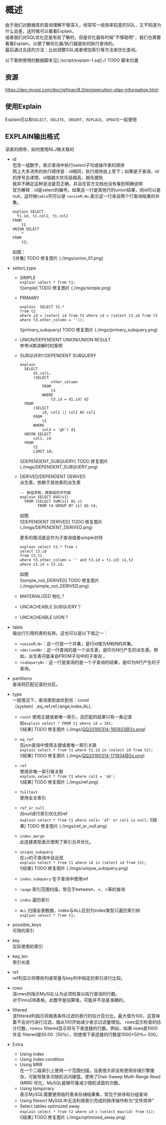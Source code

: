 # 概述

由于我们对数据库的查询理解不够深入，经常写一些效率较差的SQL，又不知道为什么会差，这时候可以看看Explain。  
或者我们对SQL优化还是有些了解的，但是优化器有时候"不够聪明"，我们也需要看看Explain，以便了解优化器/执行器是如何执行查询的。  
最后通过合适的方法：比如调整SQL或者增加索引等方法来优化查询。  

以下案例使用的数据脚本见[./script/explain-1.sql] // TODO 脚本位置  

## 资源

https://dev.mysql.com/doc/refman/8.0/en/execution-plan-information.html  

## 使用Explain

Explain可以和`SELECT, DELETE, INSERT, REPLACE, UPDATE`一起使用

## EXPLAIN输出格式

读表的顺序，如何使用NLJ做关联的

- id  
  包含一组数字，表示查询中执行select子句或操作表的顺序  
  网上大多流传的执行顺序是：id相同，执行顺序由上至下；如果是子查询，id的序号会递增，id值越大优先级越高，越先被执  
  我并不确定这种说法是否正确，并且在官方文档也没有看到明确说明  
  官方解释：id是select的编号。如果这一行是其他行的union结果，则id可以是null，这时候`table`列可以是 `<unionM,N>`,表示这一行来自两个行查询结果的并集。  

  ```{}
  explain SELECT
    t1.id, t1.col1, t1.col2
  FROM
      t1
  UNION SELECT
      *
  FROM
      t2;
  ```

  如图：  
  ![并集] TODO 修复图片 (./imgs/union_01.png)  

- select_type  
  - SIMPLE  
    `explain select * from t1;`  
    ![simple] TODO 修复图片 (./imgs/simple.png)  
  - PRIMARY  

    ```{}
    explain  SELECT t2.*
    from t2
    where id = (select id from t1 where id = (select t3.id from t3 where t3.other_column = ''));
    ```

    ![primary_subquery] TODO 修复图片 (./imgs/primary_subquery.png)  

  - UNION/DEPENDENT UNION/UNION RESULT  
    参考id类讲解时的案例

  - SUBQUERY/DEPENDENT SUBQUERY  

    ```{}
    explain
      SELECT
          d1.col1,
          (SELECT
                  other_column
              FROM
                  t3
              WHERE
                  t3.id = d1.id) d2
      FROM
          (SELECT
              id, col1 || col2 AS col1
          FROM
              t1
          WHERE
              col3 = 'gh') d1
      UNION SELECT
          col1, id
      FROM
          t2
          LIMIT 10;
    ```

    ![DEPENDENT_SUBQUERY] TODO 修复图片 (./imgs/DEPENDENT_SUBQUERY.png)

  - DERIVED/DEPENDENT DERIVED  
    派生表，依赖于其他表的派生表  

    ```{sql}
    -- 按组求和，再取组的平均值
    explain SELECT AVG(s1)
      FROM (SELECT SUM(s1) AS s1
            FROM t4 GROUP BY s1) AS t4;
    ```

    如图  
    ![DEPENDENT DERIVED] TODO 修复图片 (./imgs/DEPENDENT_DERIVED.png)

    更多的情况是会作为子查询或者simple对待

    ```{}
    explain select t2.* from (
    select t3.id
    from t3,t1
    where t3.other_column = '' and t3.id = t1.id) s1,t2
    where s1.id = t2.id;
    ```

    如图  
    ![simple_not_DERIVED] TODO 修复图片 (./imgs/simple_not_DERIVED.png)

  - MATERIALIZED 物化？  
  - UNCACHEABLE SUBQUERY？  
  - UNCACHEABLE UION？  

- table  
  输出行引用的表的名称。这也可以是以下值之一：  
  - `<unionM,N>`：这一行是一个并集，是行id值为M和N的并集。
  - `<derivedN>`：这一行查询的是一个派生表，是ID为N行产生的派生表。例如，派生表可能来自FROM子句中的子查询 。
  - `<subqueryN>`：这一行是查询的是一个子查询的结果，是ID为N行产生的子查询。

- partitions  
  查询将匹配记录的分区。  
  
- type  
  一般情况下，查询类型由优到劣：const（system）,eq_ref,ref,range,index,ALL
  - `const` 使用主键或者唯一索引，且匹配的结果只有一条记录  
    如`explain select * FROM t1 where id = 101;`  
    ![结果] TODO 修复图片 (./imgs/QQ20190314-165933@2x.png)  
  - `eq_ref`  
    在join查询中使用主键或者唯一索引关联  
    `explain select * from t1 where t1.id in (select id from t2);`  
    ![结果] TODO 修复图片 (./imgs/QQ20190314-171934@2x.png)
  - `ref`  
    使用非唯一索引做关联  
    `explain select * from t1 where col1 = 'ab';`  
    ![结果] TODO 修复图片 (./imgs/ref.png)
  - `fulltext`  
    使用全文索引  
  - `ref_or_null`  
    对null进行索引优化的ref  
    `explain select * from t1 where col1= 'af' or col1 is null;`
    ![结果] TODO 修复图片 (./imgs/ref_or_null.png)

  - `index_merge`  
    此连接类型表示使用了索引合并优化。

  - `unique_subquery`  
    在`in`的子查询中会出现  
    `explain select * from t1 where id in (select id from t2);`  
    ![结果] TODO 修复图片 (./imgs/unique_subquery.png)

  - `index_subquery` 在子查询中使用ref  

  - `range` 索引范围扫描，常见于between、<、>等的查询  

  - `index` 遍历索引  

  - `ALL` 扫描全表数据，index与ALL区别为index类型只遍历索引树  
    `explain select * from t1;`

- possible_keys  
  可用的索引

- key  
  实际使用的索引

- key_len  
  索引长度

- ref  
  ref列显示将哪些列或常量与key列中指定的索引进行比较。
- rows  
  该rows列指示MySQL认为必须检查以执行查询的行数。  
  对于InnoDB表格，此数字是估算值，可能并不总是准确的。  

- filtered  
  该filtered列指示将按表条件过滤的表行的估计百分比。最大值为100，这意味着不会对行进行过滤。值从100开始减少表示过滤量增加。 rows显示检查的估计行数，rows× filtered显示将与下表连接的行数。例如，如果 rows是1000并且 filtered是50.00（50％），则使用下表连接的行数是1000×50％= 500。

- Extra  
  - Using index  
  - Using index condition  
  - Using MRR  
    在一个二级索引上使用一个范围扫描，当表很大却没有使用存储引擎缓存，可能导致多次随机访问硬盘。使用了Disk-Sweep Multi-Range Read (MRR) 优化，MySQL能够尽量减少随机读盘的次数。
  - Using temporary  
    表示MySQL需要使用临时表来存储结果集，常见于排序和分组查询  
  - Using filesort
    MySQL中无法利用索引完成的排序操作称为“文件排序”  
  - Select tables optimized away  
    `explain select * from t2 where id = (select max(id) from t1);`  
    ![结果] TODO 修复图片 (./imgs/optimized_away.png)